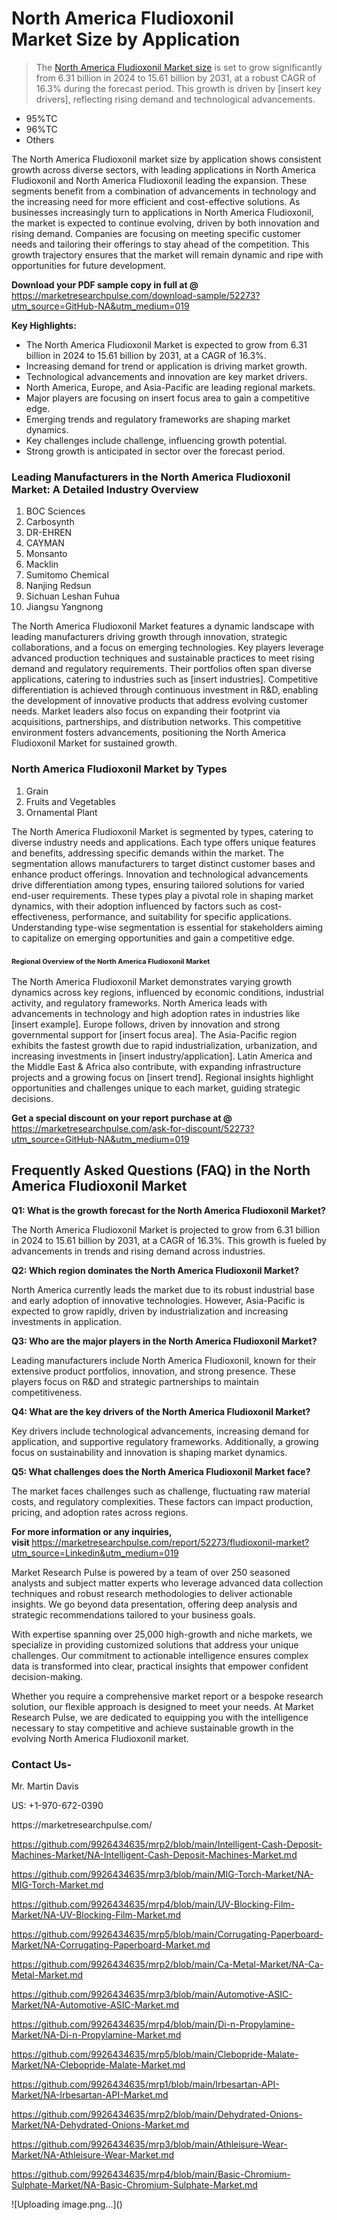 <h1>North America Fludioxonil Market&nbsp;Size by Application</h1><blockquote><p>The <a href="https://marketresearchpulse.com/download-sample/52273?utm_source=GitHub-NA&amp;utm_medium=019">North America Fludioxonil Market size</a> is set to grow significantly from 6.31 billion in 2024 to 15.61 billion by 2031, at a robust CAGR of 16.3% during the forecast period. This growth is driven by [insert key drivers], reflecting rising demand and technological advancements.</p></blockquote><ul><li>95%TC<li> 96%TC<li> Others</li></ul><p>The North America Fludioxonil market size by application shows consistent growth across diverse sectors, with leading applications in North America Fludioxonil and North America Fludioxonil leading the expansion. These segments benefit from a combination of advancements in technology and the increasing need for more efficient and cost-effective solutions. As businesses increasingly turn to applications in North America Fludioxonil, the market is expected to continue evolving, driven by both innovation and rising demand. Companies are focusing on meeting specific customer needs and tailoring their offerings to stay ahead of the competition. This growth trajectory ensures that the market will remain dynamic and ripe with opportunities for future development.</p><p><strong>Download your PDF sample copy in full at @ </strong><a href="https://marketresearchpulse.com/download-sample/52273?utm_source=GitHub-NA&amp;utm_medium=019">https://marketresearchpulse.com/download-sample/52273?utm_source=GitHub-NA&amp;utm_medium=019</a></p><p><strong>Key Highlights: </strong></p><ul><li>The North America Fludioxonil Market is expected to grow from 6.31 billion in 2024 to 15.61 billion by 2031, at a CAGR of 16.3%.</li><li>Increasing demand for trend or application is driving market growth.</li><li>Technological advancements and innovation are key market drivers.</li><li>North America, Europe, and Asia-Pacific are leading regional markets.</li><li>Major players are focusing on insert focus area to gain a competitive edge.</li><li>Emerging trends and regulatory frameworks are shaping market dynamics.</li><li>Key challenges include challenge, influencing growth potential.</li><li>Strong growth is anticipated in sector over the forecast period.</li></ul><h3>Leading Manufacturers in the North America Fludioxonil Market: A Detailed Industry Overview</h3><ol><li>BOC Sciences</li><li>Carbosynth</li><li>DR-EHREN</li><li>CAYMAN</li><li>Monsanto</li><li>Macklin</li><li>Sumitomo Chemical</li><li>Nanjing Redsun</li><li>Sichuan Leshan Fuhua</li><li>Jiangsu Yangnong</li></ol><div class="flex max-w-full flex-col flex-grow"><div class="min-h-8 text-message flex w-full flex-col items-end gap-2 whitespace-normal break-words [.text-message+&amp;]:mt-5" dir="auto" data-message-author-role="assistant" data-message-id="fd8432e4-4910-450d-b182-61b7bfb0a01f" data-message-model-slug="gpt-4o"><div class="flex w-full flex-col gap-1 empty:hidden first:pt-[3px]"><div class="markdown prose w-full break-words dark:prose-invert light"><p>The North America Fludioxonil Market features a dynamic landscape with leading manufacturers driving growth through innovation, strategic collaborations, and a focus on emerging technologies. Key players leverage advanced production techniques and sustainable practices to meet rising demand and regulatory requirements. Their portfolios often span diverse applications, catering to industries such as [insert industries]. Competitive differentiation is achieved through continuous investment in R&amp;D, enabling the development of innovative products that address evolving customer needs. Market leaders also focus on expanding their footprint via acquisitions, partnerships, and distribution networks. This competitive environment fosters advancements, positioning the North America Fludioxonil Market for sustained growth.</p></div></div></div></div><h3>North America Fludioxonil Market by Types</h3><ol><li>Grain<li> Fruits and Vegetables<li> Ornamental Plant</li></ol><div class="flex max-w-full flex-col flex-grow"><div class="min-h-8 text-message flex w-full flex-col items-end gap-2 whitespace-normal break-words [.text-message+&amp;]:mt-5" dir="auto" data-message-author-role="assistant" data-message-id="084470be-0bb7-4664-bddf-5156b4f41249" data-message-model-slug="gpt-4o-mini"><div class="flex w-full flex-col gap-1 empty:hidden first:pt-[3px]"><div class="markdown prose w-full break-words dark:prose-invert light"><p>The North America Fludioxonil Market is segmented by types, catering to diverse industry needs and applications. Each type offers unique features and benefits, addressing specific demands within the market. The segmentation allows manufacturers to target distinct customer bases and enhance product offerings. Innovation and technological advancements drive differentiation among types, ensuring tailored solutions for varied end-user requirements. These types play a pivotal role in shaping market dynamics, with their adoption influenced by factors such as cost-effectiveness, performance, and suitability for specific applications. Understanding type-wise segmentation is essential for stakeholders aiming to capitalize on emerging opportunities and gain a competitive edge.</p></div></div></div></div><h3><span style="font-size: 11px;">Regional Overview of the North America Fludioxonil Market</span></h3><div class="flex max-w-full flex-col flex-grow"><div class="min-h-8 text-message flex w-full flex-col items-end gap-2 whitespace-normal break-words [.text-message+&amp;]:mt-5" dir="auto" data-message-author-role="assistant" data-message-id="e9038762-ce64-4e30-91c9-9bd413514231" data-message-model-slug="gpt-4o-mini"><div class="flex w-full flex-col gap-1 empty:hidden first:pt-[3px]"><div class="markdown prose w-full break-words dark:prose-invert light"><p>The North America Fludioxonil Market demonstrates varying growth dynamics across key regions, influenced by economic conditions, industrial activity, and regulatory frameworks. North America leads with advancements in technology and high adoption rates in industries like [insert example]. Europe follows, driven by innovation and strong governmental support for [insert focus area]. The Asia-Pacific region exhibits the fastest growth due to rapid industrialization, urbanization, and increasing investments in [insert industry/application]. Latin America and the Middle East &amp; Africa also contribute, with expanding infrastructure projects and a growing focus on [insert trend]. Regional insights highlight opportunities and challenges unique to each market, guiding strategic decisions.</p></div></div></div></div><p><strong>Get a special discount on your report purchase at @ </strong><a href="https://marketresearchpulse.com/ask-for-discount/52273?utm_source=GitHub-NA&amp;utm_medium=019">https://marketresearchpulse.com/ask-for-discount/52273?utm_source=GitHub-NA&amp;utm_medium=019</a></p><h2>Frequently Asked Questions (FAQ) in the North America Fludioxonil Market</h2><p><strong>Q1: What is the growth forecast for the North America Fludioxonil Market?</strong></p><p>The North America Fludioxonil Market is projected to grow from 6.31 billion in 2024 to 15.61 billion by 2031, at a CAGR of 16.3%. This growth is fueled by advancements in trends and rising demand across industries.</p><p><strong>Q2: Which region dominates the North America Fludioxonil Market?</strong></p><p>North America currently leads the market due to its robust industrial base and early adoption of innovative technologies. However, Asia-Pacific is expected to grow rapidly, driven by industrialization and increasing investments in application.</p><p><strong>Q3: Who are the major players in the North America Fludioxonil Market?</strong></p><p>Leading manufacturers include North America Fludioxonil, known for their extensive product portfolios, innovation, and strong presence. These players focus on R&amp;D and strategic partnerships to maintain competitiveness.</p><p><strong>Q4: What are the key drivers of the North America Fludioxonil Market?</strong></p><p>Key drivers include technological advancements, increasing demand for application, and supportive regulatory frameworks. Additionally, a growing focus on sustainability and innovation is shaping market dynamics.</p><p><strong>Q5: What challenges does the North America Fludioxonil Market face?</strong></p><p>The market faces challenges such as challenge, fluctuating raw material costs, and regulatory complexities. These factors can impact production, pricing, and adoption rates across regions.</p><p><strong>For more information or any inquiries, visit&nbsp;</strong><a href="https://marketresearchpulse.com/report/52273/fludioxonil-market?utm_source=Linkedin&utm_medium=019">https://marketresearchpulse.com/report/52273/fludioxonil-market?utm_source=Linkedin&utm_medium=019</a></p><p>Market Research Pulse is powered by a team of over 250 seasoned analysts and subject matter experts who leverage advanced data collection techniques and robust research methodologies to deliver actionable insights. We go beyond data presentation, offering deep analysis and strategic recommendations tailored to your business goals.</p><p>With expertise spanning over 25,000 high-growth and niche markets, we specialize in providing customized solutions that address your unique challenges. Our commitment to actionable intelligence ensures complex data is transformed into clear, practical insights that empower confident decision-making.</p><p>Whether you require a comprehensive market report or a bespoke research solution, our flexible approach is designed to meet your needs. At Market Research Pulse, we are dedicated to equipping you with the intelligence necessary to stay competitive and achieve sustainable growth in the evolving North America Fludioxonil market.</p><h3><strong>Contact Us-</strong></h3><p>Mr. Martin Davis</p><p>US: +1-970-672-0390</p><p>https://marketresearchpulse.com/</p><p><a href="https://github.com/9926434635/mrp2/blob/main/Intelligent-Cash-Deposit-Machines-Market/NA-Intelligent-Cash-Deposit-Machines-Market.md">https://github.com/9926434635/mrp2/blob/main/Intelligent-Cash-Deposit-Machines-Market/NA-Intelligent-Cash-Deposit-Machines-Market.md</a></p><p><a href="https://github.com/9926434635/mrp3/blob/main/MIG-Torch-Market/NA-MIG-Torch-Market.md">https://github.com/9926434635/mrp3/blob/main/MIG-Torch-Market/NA-MIG-Torch-Market.md</a></p><p><a href="https://github.com/9926434635/mrp4/blob/main/UV-Blocking-Film-Market/NA-UV-Blocking-Film-Market.md">https://github.com/9926434635/mrp4/blob/main/UV-Blocking-Film-Market/NA-UV-Blocking-Film-Market.md</a></p><p><a href="https://github.com/9926434635/mrp5/blob/main/Corrugating-Paperboard-Market/NA-Corrugating-Paperboard-Market.md">https://github.com/9926434635/mrp5/blob/main/Corrugating-Paperboard-Market/NA-Corrugating-Paperboard-Market.md</a></p><p><a href="https://github.com/9926434635/mrp2/blob/main/Ca-Metal-Market/NA-Ca-Metal-Market.md">https://github.com/9926434635/mrp2/blob/main/Ca-Metal-Market/NA-Ca-Metal-Market.md</a></p><p><a href="https://github.com/9926434635/mrp3/blob/main/Automotive-ASIC-Market/NA-Automotive-ASIC-Market.md">https://github.com/9926434635/mrp3/blob/main/Automotive-ASIC-Market/NA-Automotive-ASIC-Market.md</a></p><p><a href="https://github.com/9926434635/mrp4/blob/main/Di-n-Propylamine-Market/NA-Di-n-Propylamine-Market.md">https://github.com/9926434635/mrp4/blob/main/Di-n-Propylamine-Market/NA-Di-n-Propylamine-Market.md</a></p><p><a href="https://github.com/9926434635/mrp5/blob/main/Clebopride-Malate-Market/NA-Clebopride-Malate-Market.md">https://github.com/9926434635/mrp5/blob/main/Clebopride-Malate-Market/NA-Clebopride-Malate-Market.md</a></p><p><a href="https://github.com/9926434635/mrp1/blob/main/Irbesartan-API-Market/NA-Irbesartan-API-Market.md">https://github.com/9926434635/mrp1/blob/main/Irbesartan-API-Market/NA-Irbesartan-API-Market.md</a></p><p><a href="https://github.com/9926434635/mrp2/blob/main/Dehydrated-Onions-Market/NA-Dehydrated-Onions-Market.md">https://github.com/9926434635/mrp2/blob/main/Dehydrated-Onions-Market/NA-Dehydrated-Onions-Market.md</a></p><p><a href="https://github.com/9926434635/mrp3/blob/main/Athleisure-Wear-Market/NA-Athleisure-Wear-Market.md">https://github.com/9926434635/mrp3/blob/main/Athleisure-Wear-Market/NA-Athleisure-Wear-Market.md</a></p><p><a href="https://github.com/9926434635/mrp4/blob/main/Basic-Chromium-Sulphate-Market/NA-Basic-Chromium-Sulphate-Market.md">https://github.com/9926434635/mrp4/blob/main/Basic-Chromium-Sulphate-Market/NA-Basic-Chromium-Sulphate-Market.md</a></p>
![Uploading image.png…]()
